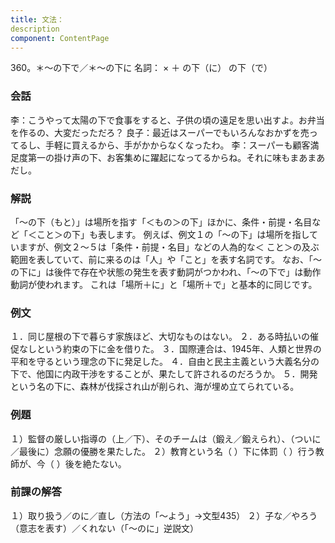 ```yaml
---
title: 文法：
description
component: ContentPage
---
```



360。＊～の下で／＊～の下に
名詞： × ＋ の下（に）
の下（で）
### 会話
李：こうやって太陽の下で食事をすると、子供の頃の遠足を思い出すよ。お弁当を作るの、大変だっただろ？
良子：最近はスーパーでもいろんなおかずを売ってるし、手軽に買えるから、手がかからなくなったわ。
李：スーパーも顧客満足度第一の掛け声の下、お客集めに躍起になってるからね。それに味もまあまあだし。
### 解説
「～の下（もと）」は場所を指す「＜もの＞の下」ほかに、条件・前提・名目など「＜こと＞の下」も表します。 例えば、例文１の「～の下」は場所を指していますが、例文２～５は「条件・前提・名目」などの人為的な＜
こと＞の及ぶ範囲を表していて、前に来るのは「人」や「こと」を表す名詞です。 なお、「～の下に」は後件で存在や状態の発生を表す動詞がつかわれ、「～の下で」は動作動詞が使われます。
これは「場所＋に」と「場所＋で」と基本的に同じです。
### 例文
１．同じ屋根の下で暮らす家族ほど、大切なものはない。
２．ある時払いの催促なしという約束の下に金を借りた。
３．国際連合は、1945年、人類と世界の平和を守るという理念の下に発足した。
４．自由と民主主義という大義名分の下で、他国に内政干渉をすることが、果たして許されるのだろうか。
５．開発という名の下に、森林が伐採され山が削られ、海が埋め立てられている。
### 例題
１）監督の厳しい指導の（上／下）、そのチームは（鍛え／鍛えられ）、（ついに／最後に）念願の優勝を果たした。
２）教育という名（ ）下に体罰（ ）行う教師が、今（ ）後を絶たない。
### 前課の解答
１）取り扱う／のに／直し（方法の「～よう」→文型435）
２）子な／やろう（意志を表す）／くれない（「～のに」逆説文）
